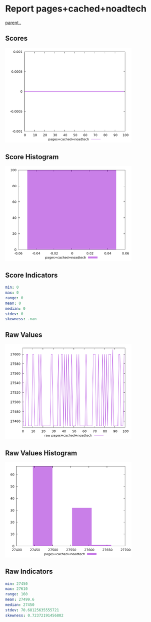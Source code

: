 # Report pages+cached+noadtech

[parent..](./..)  


## Scores

![score](./score.png)  

## Score Histogram

![hist](./hist.png)  

## Score Indicators

```yaml
min: 0
max: 0
range: 0
mean: 0
median: 0
stdev: 0
skewness: .nan

```

## Raw Values

![raw](./raw.png)  

## Raw Values Histogram

![raw hist](./raw_hist.png)  

## Raw Indicators

```yaml
min: 27450
max: 27610
range: 160
mean: 27499.6
median: 27450
stdev: 70.68125635555721
skewness: 0.72372191456802

```

<style>
  img {
    max-width: 80%;
  }
</style>
      
